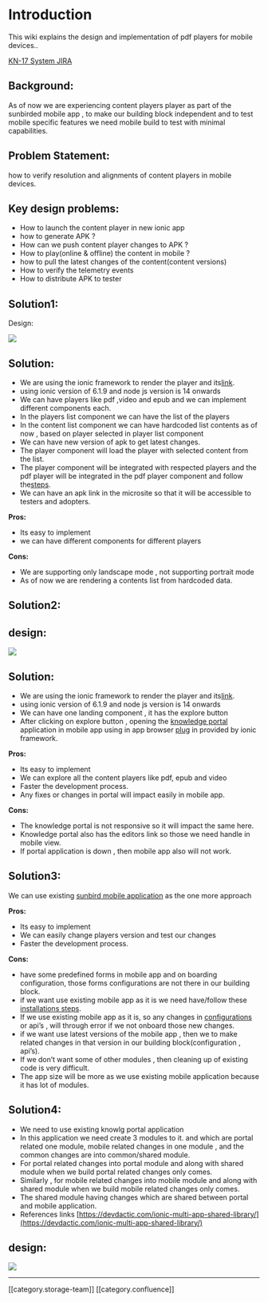 # Introduction

This wiki explains the design and implementation of pdf players for mobile devices..

[KN-17 System JIRA](https://browse/KN-17)

## Background:

As of now we are experiencing content players player as part of the sunbirded mobile app , to make our building block independent and to test mobile specific features we need mobile build to test with minimal capabilities.

## Problem Statement:

how to verify resolution and alignments of content players in mobile devices.

## Key design problems:

* How to launch the content player in new ionic app
* how to generate APK ?
* How can we push content player changes to APK ?
* How to play(online & offline) the content in mobile ?
* how to pull the latest changes of the content(content versions)
* How to verify the telemetry events
* How to distribute APK to tester

## Solution1:

Design:

![](<../../../../Design/FullExport/images/storage/Flowcharts (1).png>)

## Solution:

* We are using the ionic framework to render the player and its[link](https://ionicframework.com/docs/intro/cli).
* using ionic version of 6.1.9 and node js version is 14 onwards
* We can have players like pdf ,video and epub and we can implement different components each.
* In the players list component we can have the list of the players
* In the content list component we can have hardcoded list contents as of now , based on player selected in player list component
* We can have new version of apk to get latest changes.
* The player component will load the player with selected content from the list.
* The player component will be integrated with respected players and the pdf player will be integrated in the pdf player component and follow the[steps](https://github.com/project-sunbird/sunbird-pdf-player#pdf-player-library-for-sunbird-platform).
* We can have an apk link in the microsite so that it will be accessible to testers and adopters.

**Pros:**

* Its easy to implement
* we can have different components for different players

**Cons:**

* We are supporting only landscape mode , not supporting portrait mode
* As of now we are rendering a contents list from hardcoded data.

## Solution2:

## design:

![](<../../../../Design/FullExport/images/storage/Flowcharts - Page 2.png>)

## Solution:

* We are using the ionic framework to render the player and its[link](https://ionicframework.com/docs/intro/cli).
* using ionic version of 6.1.9 and node js version is 14 onwards
* We can have one landing component , it has the explore button
* After clicking on explore button , opening the [knowledge portal](https://dev.knowlg.sunbird.org/) application in mobile app using in app browser [plug](https://ionicframework.com/docs/native/in-app-browser/#angular) in provided by ionic framework.

**Pros:**

* Its easy to implement
* We can explore all the content players like pdf, epub and video
* Faster the development process.
* Any fixes or changes in portal will impact easily in mobile app.

**Cons:**

* The knowledge portal is not responsive so it will impact the same here.
* Knowledge portal also has the editors link so those we need handle in mobile view.
* If portal application is down , then mobile app also will not work.

## Solution3:

We can use existing [sunbird mobile application](https://github.com/Sunbird-Ed/SunbirdEd-mobile-app) as the one more approach

**Pros:**

* Its easy to implement
* We can easily change players version and test our changes
* Faster the development process.

**Cons:**

* have some predefined forms in mobile app and on boarding configuration, those forms configurations are not there in our building block.
* if we want use existing mobile app as it is we need have/follow these[ installations steps](http://docs.sunbird.org/latest/developer-docs/mobile-app-installation/).
* If we use existing mobile app as it is, so any changes in [configurations](http://docs.sunbird.org/latest/developer-docs/mobile-app-installation/mobile\_app\_forms/index.html) or api’s , will through error if we not onboard those new changes.
* if we want use latest versions of the mobile app , then we to make related changes in that version in our building block(configuration , api’s).
* If we don’t want some of other modules , then cleaning up of existing code is very difficult.
* The app size will be more as we use existing mobile application because it has lot of modules.

## Solution4:

* We need to use existing knowlg portal application
* In this application we need create 3 modules to it. and which are portal related one module, mobile related changes in one module , and the common changes are into common/shared module.
* For portal related changes into portal module and along with shared module when we build portal related changes only comes.
* Similarly , for mobile related changes into mobile module and along with shared module when we build mobile related changes only comes.
* The shared module having changes which are shared between portal and mobile application.
* References links [https://devdactic.com/ionic-multi-app-shared-library/](https://devdactic.com/ionic-multi-app-shared-library/)

## design:

![](../../../../Design/FullExport/images/storage/KnowlgPdfPlayerdrawio-Page-4.drawio.png)

***

\[\[category.storage-team]] \[\[category.confluence]]
